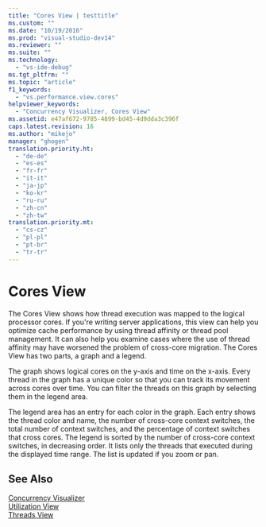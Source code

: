 ```yaml
---
title: "Cores View | testtitle"
ms.custom: ""
ms.date: "10/19/2016"
ms.prod: "visual-studio-dev14"
ms.reviewer: ""
ms.suite: ""
ms.technology: 
  - "vs-ide-debug"
ms.tgt_pltfrm: ""
ms.topic: "article"
f1_keywords: 
  - "vs.performance.view.cores"
helpviewer_keywords: 
  - "Concurrency Visualizer, Cores View"
ms.assetid: e47af672-9785-4899-bd45-4d9dda3c396f
caps.latest.revision: 16
ms.author: "mikejo"
manager: "ghogen"
translation.priority.ht: 
  - "de-de"
  - "es-es"
  - "fr-fr"
  - "it-it"
  - "ja-jp"
  - "ko-kr"
  - "ru-ru"
  - "zh-cn"
  - "zh-tw"
translation.priority.mt: 
  - "cs-cz"
  - "pl-pl"
  - "pt-br"
  - "tr-tr"
---
```

# Cores View
The Cores View shows how thread execution was mapped to the logical processor cores. If you're writing server applications, this view can help you optimize cache performance by using thread affinity or thread pool management. It can also help you examine cases where the use of thread affinity may have worsened the problem of cross-core migration. The Cores View has two parts, a graph and a legend.  
  
 The graph shows logical cores on the y-axis and time on the x-axis. Every thread in the graph has a unique color so that you can track its movement across cores over time. You can filter the threads on this graph by selecting them in the legend area.  
  
 The legend area has an entry for each color in the graph. Each entry shows the thread color and name, the number of cross-core context switches, the total number of context switches, and the percentage of context switches that cross cores. The legend is sorted by the number of cross-core context switches, in decreasing order. It lists only the threads that executed during the displayed time range.  The list is updated if you zoom or pan.  
  
## See Also  
 [Concurrency Visualizer](../profiling/concurrency-visualizer.md)   
 [Utilization View](../profiling/utilization-view.md)   
 [Threads View](../profiling/threads-view--parallel-performance-.md)